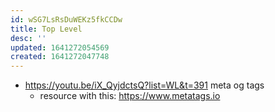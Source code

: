 ```yaml
---
id: wSG7LsRsDuWEKz5fkCCDw
title: Top Level
desc: ''
updated: 1641272054569
created: 1641272047748
---
```


- <https://youtu.be/iX_QyjdctsQ?list=WL&t=391> meta og tags 
    - resource with this: <https://www.metatags.io>
